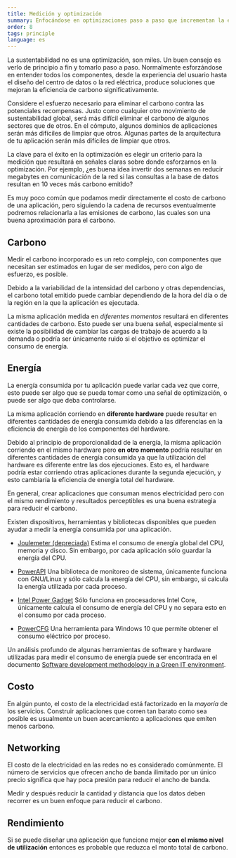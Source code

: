 ```yaml
---
title: Medición y optimización
summary: Enfocándose en optimizaciones paso a paso que incrementan la eficiencia de carbono en general
order: 8
tags: principle
language: es
---
```


La sustentabilidad no es una optimización, son miles. Un buen consejo es verlo de principio a fin y tomarlo paso a paso. Normalmente esforzándose en entender todos los componentes, desde la experiencia del usuario hasta el diseño del centro de datos o la red eléctrica, produce soluciones que mejoran la eficiencia de carbono significativamente.

Considere el esfuerzo necesario para eliminar el carbono contra las potenciales recompensas. Justo como cualquier otro movimiento de sustentabilidad global, será más difícil eliminar el carbono de algunos sectores que de otros. En el cómputo, algunos dominios de aplicaciones serán más difíciles de limpiar que otros. Algunas partes de la arquitectura de tu aplicación serán más difíciles de limpiar que otros.

La clave para el éxito en la optimización es elegir un criterio para la medición que resultará en señales claras sobre donde esforzarnos en la optimización. Por ejemplo, ¿es buena idea invertir dos semanas en reducir megabytes en comunicación de la red si las consultas a la base de datos resultan en 10 veces más carbono emitido?

Es muy poco común que podamos medir directamente el costo de carbono de una aplicación, pero siguiendo la cadena de recursos eventualmente podremos relacionarla a las emisiones de carbono, las cuales son una buena aproximación para el carbono.

## Carbono

Medir el carbono incorporado es un reto complejo, con componentes que necesitan ser estimados en lugar de ser medidos, pero con algo de esfuerzo, es posible.

Debido a la variabilidad de la intensidad del carbono y otras dependencias, el carbono total emitido puede cambiar dependiendo de la hora del día o de la región en la que la aplicación es ejecutada.

La misma aplicación medida en *diferentes momentos* resultará en diferentes cantidades de carbono. Esto puede ser una buena señal, especialmente si existe la posibilidad de cambiar las cargas de trabajo de acuerdo a la demanda o podría ser únicamente ruido si el objetivo es optimizar el consumo de energía.

## Energía

La energía consumida por tu aplicación puede variar cada vez que corre, esto puede ser algo que se pueda tomar como una señal de optimización, o puede ser algo que deba controlarse.

La misma aplicación corriendo en **diferente hardware** puede resultar en diferentes cantidades de energía consumida debido a las diferencias en la eficiencia de energía de los componentes del hardware.

Debido al principio de proporcionalidad de la energía, la misma aplicación corriendo en el mismo hardware pero **en otro momento** podría resultar en diferentes cantidades de energía consumida ya que la utilización del hardware es diferente entre las dos ejecuciones. Esto es, el hardware podría estar corriendo otras aplicaciones durante la segunda ejecución, y esto cambiaría la eficiencia de energía total del hardware.

En general, crear aplicaciones que consuman menos electricidad pero con el mismo rendimiento y resultados perceptibles es una buena estrategia para reducir el carbono.

Existen dispositivos, herramientas y bibliotecas disponibles que pueden ayudar a medir la energía consumida por una aplicación.

- [Joulemeter (depreciada)](https://www.microsoft.com/en-us/research/project/joulemeter-computational-energy-measurement-and-optimization/)
Estima el consumo de energía global del CPU, memoria y disco. Sin embargo, por cada aplicación sólo guardar la energía del CPU.

- [PowerAPI](http://powerapi.org/)
Una biblioteca de monitoreo de sistema, únicamente funciona con GNU/Linux y sólo calcula la energía del CPU, sin embargo, si calcula la energía utilizada por cada proceso.

- [Intel Power Gadget](https://software.intel.com/en-us/articles/intel-power-gadget)
Sólo funciona en procesadores Intel Core, únicamente calcula el consumo de energía del CPU y no separa esto en el consumo por cada proceso.

- [PowerCFG](https://devblogs.microsoft.com/sustainable-software/measuring-your-application-power-and-carbon-impact-part-1/)
Una herramienta para Windows 10 que permite obtener el consumo eléctrico por proceso.

Un análisis profundo de algunas herramientas de software y hardware utilizadas para medir el consumo de energía puede ser encontrada en el documento [Software development methodology in a Green IT environment](https://tel.archives-ouvertes.fr/tel-01724069/document).

## Costo

En algún punto, el costo de la electricidad está factorizado en la _mayoría_ de los servicios. Construir aplicaciones que corren tan barato como sea posible es usualmente un buen acercamiento a aplicaciones que emiten menos carbono.

## Networking

El costo de la electricidad en las redes no es considerado comúnmente. El número de servicios que ofrecen ancho de banda ilimitado por un único precio significa que hay poca presión para reducir el ancho de banda.

Medir y después reducir la cantidad y distancia que los datos deben recorrer es un buen enfoque para reducir el carbono.

## Rendimiento

Si se puede diseñar una aplicación que funcione mejor **con el mismo nivel de utilización** entonces es probable que reduzca el monto total de carbono.
